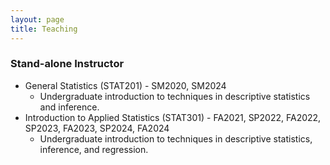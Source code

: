 ```yaml
---
layout: page
title: Teaching
---
```


### Stand-alone Instructor
* General Statistics (STAT201) - SM2020, SM2024
  * Undergraduate introduction to techniques in descriptive statistics and inference.
* Introduction to Applied Statistics (STAT301) - FA2021, SP2022, FA2022, SP2023, FA2023, SP2024, FA2024
  * Undergraduate introduction to techniques in descriptive statistics, inference, and regression.
